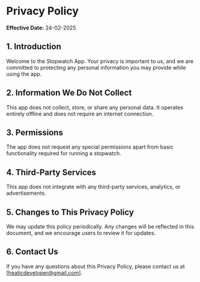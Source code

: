 # Privacy Policy

**Effective Date:** 24-02-2025

## 1. Introduction
Welcome to the Stopwatch App. Your privacy is important to us, and we are committed to protecting any personal information you may provide while using the app.

## 2. Information We Do Not Collect
This app does not collect, store, or share any personal data. It operates entirely offline and does not require an internet connection.

## 3. Permissions
The app does not request any special permissions apart from basic functionality required for running a stopwatch.

## 4. Third-Party Services
This app does not integrate with any third-party services, analytics, or advertisements.

## 5. Changes to This Privacy Policy
We may update this policy periodically. Any changes will be reflected in this document, and we encourage users to review it for updates.

## 6. Contact Us
If you have any questions about this Privacy Policy, please contact us at [heaticdeveloper@gmail.com].

